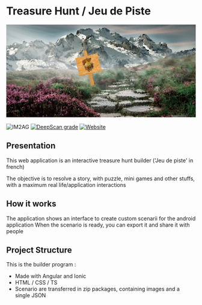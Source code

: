 <h1>Treasure Hunt / Jeu de Piste</h1>

![icon](./resources/ic_banner.png?raw=true)

![IM2AG](https://img.shields.io/badge/IM2AG-Seal%20of%20Quality-blue)
[![DeepScan grade](https://deepscan.io/api/teams/17167/projects/20535/branches/560870/badge/grade.svg)](https://deepscan.io/dashboard#view=project&tid=17167&pid=20535&bid=560870)
[![Website](https://img.shields.io/website?up_message=kttrailgame-builder.web.app&url=https%3A%2F%2Fkttrailgame-builder.web.app)](https://kttrailgame-builder.web.app)

<h2>Presentation</h2>

This web application is an interactive treasure hunt builder ('Jeu de piste' in french)

The objective is to resolve a story, with puzzle, mini games and other stuffs, with a maximum real life/application interactions

<h2>How it works</h2>

The application shows an interface to create custom scenarii for the android application
When the scenario is ready, you can export it and share it with people


<h2>Project Structure</h2>

This is the builder program : 
 - Made with Angular and Ionic
 - HTML / CSS / TS
 - Scenario are transferred in zip packages, containing images and a single JSON


<br>
